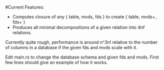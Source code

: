 #Current Features:
* Computes closure of any { table, mvds, fds } to create { table, mvds+, fds+ }
* Produces all minimal decompositions of a given relation into 4nf relations.

Currently quite rough, performance is around n^3n! relative to the number of columns in a database if the given fds and mvds scale with it.

Edit main.rs to change the database schema and given fds and mvds. First few lines should give an example of how it works.
